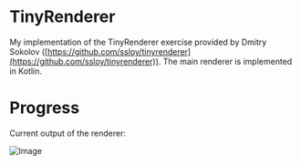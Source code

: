 # TinyRenderer
My implementation of the TinyRenderer exercise provided by Dmitry Sokolov ([https://github.com/ssloy/tinyrenderer](https://github.com/ssloy/tinyrenderer)). The main renderer is implemented in Kotlin.

# Progress
Current output of the renderer:

![Image](output/head.tga)
